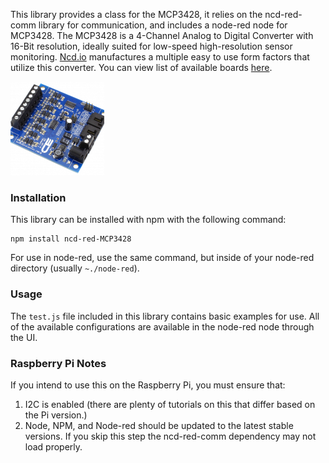 This library provides a class for the MCP3428, it relies on the ncd-red-comm library for communication, and includes a node-red node for MCP3428. The MCP3428 is a 4-Channel Analog to Digital Converter with 16-Bit resolution, ideally suited for low-speed high-resolution sensor monitoring. [Ncd.io](https://ncd.io) manufactures a multiple easy to use form factors that utilize this converter. You can view list of available boards [here](https://store.ncd.io/?fwp_product_type=analog-to-digital-converter&fwp_chip_name=mcp3428).

[![MCP3428](./MCP3428.png)](https://store.ncd.io/?fwp_product_type=analog-to-digital-converter&fwp_chip_name=mcp3428)

### Installation

This library can be installed with npm with the following command:

```
npm install ncd-red-MCP3428
```

For use in node-red, use the same command, but inside of your node-red directory (usually `~./node-red`).

### Usage

The `test.js` file included in this library contains basic examples for use.  All of the available configurations are available in the node-red node through the UI.

### Raspberry Pi Notes

If you intend to use this on the Raspberry Pi, you must ensure that:
1. I2C is enabled (there are plenty of tutorials on this that differ based on the Pi version.)
2. Node, NPM, and Node-red should be updated to the latest stable versions. If you skip this step the ncd-red-comm dependency may not load properly.
